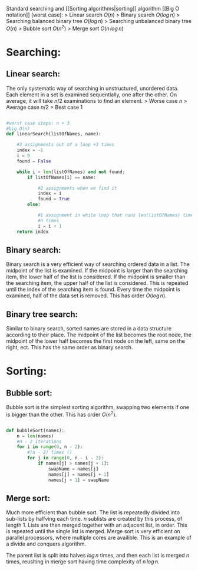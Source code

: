 Standard searching and [[Sorting algorithms|sorting]] algorithm [[Big O notation]] (worst case):
\> Linear search $O(n)$
\> Binary search $O(log\,n)$
\> Searching balanced binary tree $O(log\,n)$
\> Searching unbalanced binary tree $O(n)$
\> Bubble sort $O(n^2)$
\> Merge sort $O(n\,log\,n)$

# Searching:

## Linear search:

The only systematic way of searching in unstructured, unordered data. Each element in a set is examined sequentially, one after the other. On average, it will take $n/2$ examinations to find an element.
\> Worse case $n$
\> Average case $n/2$
\> Best case $1$
```python

#worst case steps: n + 3
#big O(n)
def linearSearch(listOfNames, name):

	#3 assignments out of a loop +3 times
	index = -1
	i = 0
	found = False

	while i < len(listOfNames) and not found:
		if listOfNames[i] == name:

			#2 assignments when we find it
			index = i
			found = True
		else:

			#1 assignment in while loop that runs len(listOfNames) times
			#n times
			i = i + 1
	return index
```

## Binary search:

Binary search is a very efficient way of searching ordered data in a list. The midpoint of the list is examined. If the midpoint is larger than the searching item, the lower half of the list is considered. If the midpoint is smaller than the searching item, the upper half of the list is considered. This is repeated until the index of the searching item is found. Every time the midpoint is examined, half of the data set is removed. This has order $O(log\,n)$.

## Binary tree search:

Similar to binary search, sorted names are stored in a data structure according to their place. The midpoint of the list becomes the root node, the midpoint of the lower half becomes the first node on the left, same on the right, ect. This has the same order as binary search.

# Sorting:

## Bubble sort:

Bubble sort is the simplest sorting algorithm, swapping two elements if one is bigger than the other. This has order $O(n^2)$.
```python

def bubbleSort(names):
	n = len(names)
	#n - 2 iterations
	for i in range(0, n - 2):
		#(n - 2) times ()
		for j in range(0, n - i - 2):
			if names[j] > names[j + 1]:
				swapName = names[j]
				names[j] = names[j + 1]
				names[j + 1] = swapName
```

## Merge sort:

Much more efficient than bubble sort. The list is repeatedly divided into sub-lists by halfving each time. $n$ sublists are created by this process, of length 1. Lists are then merged together with an adjacent list, in order. This is repeated until the single list is merged. Merge sort is very efficient on parallel processors, where multiple cores are availible. This is an example of a divide and conquers algorithm.

The parent list is split into halves $log\,n$ times, and then each list is merged $n$ times, reuslting in merge sort having time complexity of $n\,log\,n$.